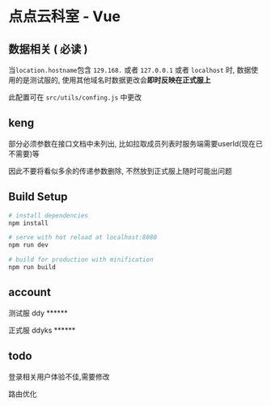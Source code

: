 # 点点云科室 - Vue

## 数据相关 ( 必读 )
当`location.hostname`包含 `129.168.` 或者 `127.0.0.1` 或者 `localhost` 时, 数据使用的是测试服的, 使用其他域名时数据更改会**即时反映在正式服上**

此配置可在 `src/utils/confing.js` 中更改

## keng
部分必须参数在接口文档中未列出, 比如拉取成员列表时服务端需要userId(现在已不需要)等

因此不要将看似多余的传递参数删除, 不然放到正式服上随时可能出问题

## Build Setup

``` bash
# install dependencies
npm install

# serve with hot reload at localhost:8080
npm run dev

# build for production with minification
npm run build
```
## account

测试服 ddy ******

正式服 ddyks ******


## todo

登录相关用户体验不佳,需要修改

路由优化
